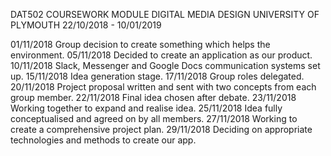 DAT502
COURSEWORK MODULE
DIGITAL MEDIA DESIGN
UNIVERSITY OF PLYMOUTH
22/10/2018 - 10/01/2019


01/11/2018 Group decision to create something which helps the environment.
05/11/2018 Decided to create an application as our product.
10/11/2018 Slack, Messenger and Google Docs communication systems set up.
15/11/2018 Idea generation stage.
17/11/2018 Group roles delegated.
20/11/2018 Project proposal written and sent with two concepts from each group member.
22/11/2018 Final idea chosen after debate.
23/11/2018 Working together to expand and realise idea.
25/11/2018 Idea fully conceptualised and agreed on by all members.
27/11/2018 Working to create a comprehensive project plan.
29/11/2018 Deciding on appropriate technologies and methods to create our app.